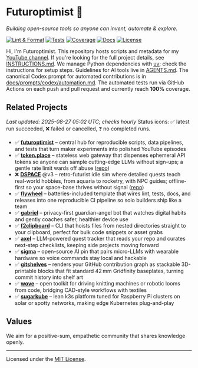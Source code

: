 # Futuroptimist 👋

*Building open-source tools so anyone can invent, automate & explore.*

[![Lint & Format](https://img.shields.io/github/actions/workflow/status/futuroptimist/futuroptimist/.github/workflows/01-lint-format.yml?label=lint%20%26%20format)](https://github.com/futuroptimist/futuroptimist/actions/workflows/01-lint-format.yml)
[![Tests](https://img.shields.io/github/actions/workflow/status/futuroptimist/futuroptimist/.github/workflows/02-tests.yml?label=tests)](https://github.com/futuroptimist/futuroptimist/actions/workflows/02-tests.yml)
[![Coverage](https://codecov.io/gh/futuroptimist/futuroptimist/branch/main/graph/badge.svg)](https://app.codecov.io/gh/futuroptimist/futuroptimist/branch/main)
[![Docs](https://img.shields.io/github/actions/workflow/status/futuroptimist/futuroptimist/.github/workflows/03-docs.yml?label=docs)](https://github.com/futuroptimist/futuroptimist/actions/workflows/03-docs.yml)
[![License](https://img.shields.io/github/license/futuroptimist/futuroptimist)](LICENSE)

Hi, I'm Futuroptimist. This repository hosts scripts and metadata for my
[YouTube channel](https://www.youtube.com/@futuroptimist).
If you're looking for the full project details, see
[INSTRUCTIONS.md](INSTRUCTIONS.md). We manage Python dependencies with
[uv](https://docs.astral.sh/uv/); check the instructions for setup steps.
Guidelines for AI tools live in [AGENTS.md](AGENTS.md).
The canonical Codex prompt for automated contributions is in
[docs/prompts/codex/automation.md](docs/prompts/codex/automation.md).
The automated tests run via GitHub Actions on each push and pull request and currently
reach **100%** coverage.

## Related Projects
_Last updated: 2025-08-27 05:02 UTC; checks hourly_
Status icons: ✅ latest run succeeded, ❌ failed or cancelled, ❓ no completed runs.

- ✅ **[futuroptimist](https://github.com/futuroptimist/futuroptimist)** – central hub for
  reproducible scripts, data pipelines, and tests that turn maker experiments into
  polished YouTube episodes
- ✅ **[token.place](https://token.place)** – stateless web gateway that dispenses ephemeral
  API tokens so anyone can sample cutting-edge LLMs without sign-ups; a gentle rate
  limit wards off abuse ([repo](https://github.com/futuroptimist/token.place))
- ❌ **[DSPACE](https://democratized.space)** @v3 – retro-futurist idle sim where detailed
  quests teach real-world hobbies, from aquaria to rocketry, with NPC guides;
  offline-first so your space-base thrives without signal
  ([repo](https://github.com/democratizedspace/dspace/tree/v3))
- ✅ **[flywheel](https://github.com/futuroptimist/flywheel)** – batteries-included template
  that wires lint, tests, docs, and releases into one reproducible CI pipeline so
  solo builders ship like a team
- ✅ **[gabriel](https://github.com/futuroptimist/gabriel)** – privacy-first guardian-angel bot
  that watches digital habits and gently coaches safer, healthier device use
- ✅ **[f2clipboard](https://github.com/futuroptimist/f2clipboard)** – CLI that hoists files from
  nested directories straight to your clipboard, perfect for bulk code snippets
  or asset grabs
- ✅ **[axel](https://github.com/futuroptimist/axel)** – LLM-powered quest tracker that reads
  your repo and curates next-step checklists, keeping side projects moving forward
- ✅ **[sigma](https://github.com/futuroptimist/sigma)** – open-source AI pin that pairs
  micro-LLMs with wearable hardware so voice commands stay local and hackable
- ✅ **[gitshelves](https://github.com/futuroptimist/gitshelves)** – renders your GitHub
  contribution graph as stackable 3D-printable blocks that fit standard 42 mm
  Gridfinity baseplates, turning commit history into shelf art
- ✅ **[wove](https://github.com/futuroptimist/wove)** – open toolkit for driving knitting
  machines or robotic looms from code, bridging CAD-style workflows with
  textiles
- ✅ **[sugarkube](https://github.com/futuroptimist/sugarkube)** – lean k3s platform tuned for
  Raspberry Pi clusters on solar or spotty networks, making edge Kubernetes
  plug-and-play

## Values

We aim for a positive-sum, empathetic community that shares knowledge openly.

---

Licensed under the [MIT License](LICENSE).
